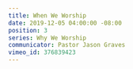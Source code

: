 ```yaml
---
title: When We Worship
date: 2019-12-05 04:00:00 -08:00
position: 3
series: Why We Worship
communicator: Pastor Jason Graves
vimeo_id: 376839423
---
```


